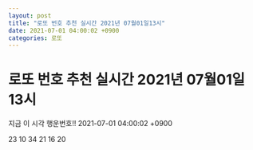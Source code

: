 ```yaml
---
layout: post
title: "로또 번호 추천 실시간 2021년 07월01일13시"
date: 2021-07-01 04:00:02 +0900
categories: 로또
---
```


# 로또 번호 추천 실시간 2021년 07월01일13시

지금 이 시각 행운번호!! 2021-07-01 04:00:02 +0900

 23  10  34  21  16  20 

